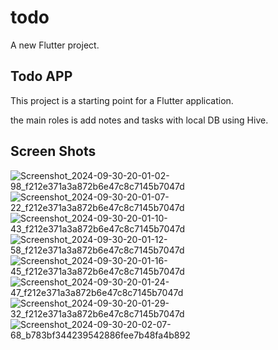 # todo

A new Flutter project.

## Todo APP

This project is a starting point for a Flutter application.

the main roles is add notes and tasks with local DB using Hive.

## Screen Shots

![Screenshot_2024-09-30-20-01-02-98_f212e371a3a872b6e47c8c7145b7047d](https://github.com/user-attachments/assets/d2e87b71-c3df-4899-a3ba-b90fc5e1d1f1)
![Screenshot_2024-09-30-20-01-07-22_f212e371a3a872b6e47c8c7145b7047d](https://github.com/user-attachments/assets/46819328-4f4a-4b8d-a853-f7d55d6ea372)
![Screenshot_2024-09-30-20-01-10-43_f212e371a3a872b6e47c8c7145b7047d](https://github.com/user-attachments/assets/a5ef9e4d-79f2-4b5e-982f-e5f13ad93b69)
![Screenshot_2024-09-30-20-01-12-58_f212e371a3a872b6e47c8c7145b7047d](https://github.com/user-attachments/assets/5d04a608-41d0-4d42-9481-e77f97b295bc)
![Screenshot_2024-09-30-20-01-16-45_f212e371a3a872b6e47c8c7145b7047d](https://github.com/user-attachments/assets/a5755609-21dc-4143-a632-c1e512ce95de)
![Screenshot_2024-09-30-20-01-24-47_f212e371a3a872b6e47c8c7145b7047d](https://github.com/user-attachments/assets/946822ff-988a-4fa9-87e0-15fdd7bafc2d)
![Screenshot_2024-09-30-20-01-29-32_f212e371a3a872b6e47c8c7145b7047d](https://github.com/user-attachments/assets/b1537c29-57c4-41fb-b11f-e7c5e0d5cd0e)
![Screenshot_2024-09-30-20-02-07-68_b783bf344239542886fee7b48fa4b892](https://github.com/user-attachments/assets/6321b5a8-ac8c-4c62-b67b-16e633a7b490)
